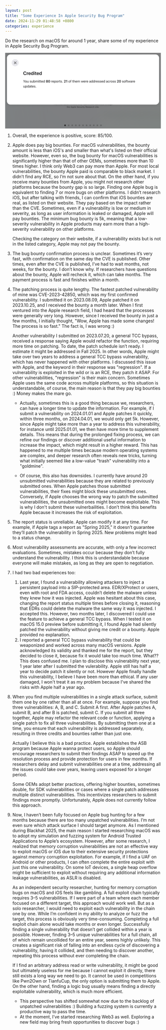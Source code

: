 ```yaml
---
layout: post
title: "Some Experience In Apple Security Bug Program"
date: 2024-11-29 01:48:58 +0800
categories: experience
---
```


Do the research on macOS for around 1 year, share some of my experience in Apple Security Bug Program.

<img src="/images/2024-11-29-some-experience-in-asb/WX20241129-021504@2x.png" style="zoom:50%; display: block; margin: 0 auto;" />

1. Overall, the experience is positive, score: 85/100.

2. Apple does pay big bounties. For macOS vulnerabilities, the bounty amount is less than iOS's and smaller than what's listed on their official website. However, even so, the bug bounty for macOS vulnerabilities is significantly higher than that of other OEMs, sometimes more than 10 times higher. I think only Web3 can pay more than Apple. For most local vulnerabilities, the bounty Apple paid is comparable to black market. I didn’t find any RCE, so I’m not sure about that. On the other hand, if you receive many bounties from Apple, you might not research other platforms because the bounty gap is so large. Finding one Apple bug is equivalent to finding 7 or more bugs on other platforms. I didn’t research iOS, but after talking with friends, I can confirm that iOS bounties are real, as listed on their website. They pay based on the impact rather than the CVE. Sometimes, even if a vulnerability is low or medium in severity, as long as user information is leaked or damaged, Apple will pay bounties. The minimum bug bounty is 5k, meaning that a low-severity vulnerability in Apple products may earn more than a high-severity vulnerability on other platforms. 

   Checking the category on their website, if a vulnerability exists but is not in the listed category, Apple may not pay the bounty.

3. The bug bounty confirmation process is unclear. Sometimes it’s very fast, with confirmation on the same day the CVE is published. Other times, even after the CVE is published, I’ve had to wait months, not weeks, for the bounty. I don’t know why. If researchers have questions about the bounty, Apple will recheck it, which can take months. The payment process is fast and finishes within a month.

4. The patching process is quite lengthy. The fastest patched vulnerability of mine was CVE-2023-42850, which was my first confirmed vulnerability. I submitted it on 2023.08.09, Apple patched it on 2023.10.25, and I received the bounty a month later. When I first ventured into the Apple research field, I had heard that the processes were generally very long. However, since I received the bounty in just a few months, I initially thought, "Wow, Apple has made some changes! The process is so fast." The fact is, I was wrong :)

   Another vulnerability I submitted on 2023.07.20, a general TCC bypass, received a response saying Apple would refactor the function, requiring more time on patching. To date, the patch schedule isn’t ready. I estimate it might be addressed in Fall 2025. In other words, Apple might take over two years to address a general TCC bypass vulnerability, which has never happened with other platforms. I discussed this issue with Apple, and the keyword in their response was "regression". If a vulnerability is exploited in the wild or is an RCE, they patch it ASAP. For other vulnerabilities, "regression" is their main concern. Sometimes Apple uses the same code across multiple platforms, so this situation is understandable, of course, the main reason is that they pay big bounties :) Money makes the mare go.

   - Actually, sometimes this is a good thing because we, researchers, can have a longer time to update the information. For example, if I submit a vulnerability on 2024.01.01 and Apple patches it quickly, within three months, on 2024.04.01, we would only get 5k. However, since Apple might take more than a year to address this vulnerability, for instance until 2025.01.01, we then have more time to supplement details. This means that during the prolonged fixing process, we can refine our findings or discover additional useful information to increase the impact, which might result in a higher reward. This has happened to me multiple times because modern operating systems are complex, and deeper research often reveals new tricks, turning what initially seemed like a low-value "trash" vulnerability into a "goldmine".

   - Of course, this also has downsides. I currently have around 20 unsubmitted vulnerabilities because they are related to previously submitted ones. When Apple patches those submitted vulnerabilities, their fixes might block these unsubmitted ones. Conversely, if Apple chooses the wrong way to patch the submitted vulnerabilities, the unsubmitted ones might become exploitable. This is why I don't submit these vulnerbailities. I don’t think this benefits Apple because it increases the risk of exploitation.

5. The report status is unreliable. Apple can modify it at any time. For example, if Apple tags a report as "Spring 2025," it doesn’t guarantee they’ll patch the vulnerability in Spring 2025. New problems might lead to a status change.

6. Most vulnerability assessments are accurate, with only a few incorrect evaluations. Sometimes, mistakes occur because they don’t fully understand the vulnerability. I think this is understandable because everyone will make mistakes, as long as they are open to negotiation.

7. I had two bad experiences too:
   1. Last year, I found a vulnerability allowing attackers to inject a persistent payload into a SIP-protected area. EDR/XProtect or users, even with root and FDA access, couldn’t delete the malware unless they knew how it was injected. Apple was hesitant about this case, changing the report status multiple times before closing it, reasoning that EDRs could delete the malware the same way it was injected. I accepted this. However, two months later, I discovered I could use the feature to achieve a general TCC bypass. When I tested it on macOS 15.0 preview before submitting it, I found Apple had silently patched the vulnerability without giving me credit or a bounty. Apple provided no explanation.
   2. I reported a general TCC bypass vulnerability that could be weaponized and worked across many macOS versions. Apple acknowledged its validity and thanked me for the report, but they decided to close it, because fix it would take too much time. What?? This does confused me. I plan to disclose this vulnerability next year, 1 year later after I submitted the vulerability. Apple still has half a year to decide patch it silently or not. However Apple finally handle this vulnerability, I believe I have been more than ethical. If any user damaged, I won't treat it as my problem because I've shared the risks with Apple half a year ago.


8. When you find multiple vulnerabilities in a single attack surface, submit them one by one rather than all at once. For example, suppose you find three vulnerabilities: A, B, and C. Submit A first. After Apple patches A, submit B, and after B is patched, submit C. If you submit all three together, Apple may refactor the relevant code or function, applying a single patch to fix all three vulnerabilities. By submitting them one at a time, you ensure that each vulnerability is addressed separately, resulting in three credits and bounties rather than just one.

   Actually I believe this is a bad practice. Apple establishes the ASB program because Apple wanna protect users, so Apple should encourage researchers to submit their findings ASAP to speed up the resolution process and provide protection for users in few months. If researchers delay and submit vulnerabilities one at a time, addressing all the issues could take over years, leaving users exposed for a longer period.

   Some OEMs adopt better practices, offering higher bounties, sometimes double, for SDK vulnerabilities or cases where a single patch addresses multiple distinct vulnerabilities. This incentivizes researchers to submit findings more promptly. Unfortunately, Apple does not currently follow this approach.

9. Now, I haven’t been fully focused on Apple bug hunting for a few months because there are too many unpatched vulnerabilities. I’m not even sure which attack surface I should target anymore. As I mentioned during Blackhat 2025, the main reason I started researching macOS was to adopt my simulation and fuzzing system for Android Trusted Applications to Apple’s ecosystem. However, after some research, I realized that memory corruption vulnerabilities are not an effective way to exploit macOS or iOS due to their extensive security protections against memory corruption exploitation. For example, if I find a UAF on Android or other products, I can often complete the entire exploit with just this one vulnerability. On some IoT devices, a single heap overflow might be sufficient to exploit without requiring any additional information leakage vulnerabilities, as ASLR is disabled.

   As an independent security researcher, hunting for memory corruption bugs on macOS and iOS feels like gambling. A full exploit chain typically requires 3–5 vulnerabilities. If I were part of a team where each member focused on a different target, this approach would work well. But as a solo researcher, I would need to exploit each vulnerability in the chain one by one. While I’m confident in my ability to analyze or fuzz the target, this process is obviously very time-consuming. Completing a full exploit chain alone would take months or even longer. Successfully finding a single vulnerability that doesn’t get collided within a year is possible. However, finding 3–5 unique vulnerabilities for a full chain, all of which remain uncollided for an entire year, seems highly unlikely. This creates a significant risk of falling into an endless cycle of discovering a vulnerability, having it collided, and then needing to discover another, repeating this process without ever completing the chain.

   If I find an arbitrary address read or write vulnerability, it might be good but ultimately useless for me because I cannot exploit it directly, there still exists a long way we need to go. It cannot be used in competitions like Pwn2Own or TianfuCup, the only option is submitting them to Apple. On the other hand, finding a logic bug usually means finding a directly exploitable vulnerability, which is much more efficient.

   - This perspective has shifted somewhat now due to the backlog of unpatched vulnerabilities :) Building a fuzzing system is currently a productive way to pass the time.
   - At the moment, I’ve started researching Web3 as well. Exploring a new field may bring fresh opportunities to discover bugs :)
